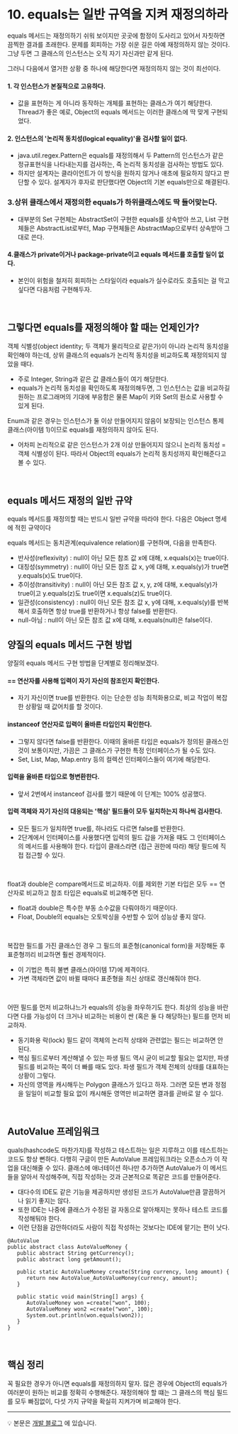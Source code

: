 # 10. equals는 일반 규역을 지켜 재정의하라
equals 메서드는 재정의하기 쉬워 보이지만 곳곳에 함정이 도사리고 있어서 자칫하면 끔찍한 결과를 초래한다. 문제를 회피하는 가장 쉬운 길은 아예 재정의하지 않는 것이다. 그냥 두면 그 클래스의 인스턴스는 오직 자기 자신과만 같게 된다.

그러니 다음에서 열거한 상황 중 하나에 해당한다면 재정의하지 않는 것이 최선이다.

#### 1. 각 인스턴스가 본질적으로 고유하다.
- 값을 표현하는 게 아니라 동작하는 개체를 표현하는 클래스가 여기 해당한다. Thread가 좋은 예로, Object의 equals 메서드는 이러한 클래스에 딱 맞게 구현되었다.

#### 2. 인스턴스의 '논리적 동치성(logical equality)'을 검사할 일이 없다.
- java.util.regex.Pattern은 equals를 재정의해서 두 Pattern의 인스턴스가 같은 정규표현식을 나타내는지를 검사하는, 즉 논리적 동치성을 검사하는 방법도 있다.
- 하지만 설계자는 클라이언트가 이 방식을 원하지 않거나 애초에 필요하지 않다고 판단할 수 있다. 설계자가 후자로 판단했다면 Object의 기본 equals만으로 해결된다.

### 3.상위 클래스에서 재정의한 equals가 하위클래스에도 딱 들어맞는다.
- 대부분의 Set 구현체는 AbstractSet이 구현한 equals를 상속받아 쓰고, List 구현체들은 AbstractList로부터, Map 구현체들은 AbstractMap으로부터 상속받아 그대로 쓴다.

#### 4.클래스가 private이거나 package-private이고 equals 메서드를 호출할 일이 없다.
- 본인이 위험을 철저히 회피하는 스타일이라 equals가 실수로라도 호출되는 걸 막고 싶다면 다음처럼 구현해두자.

<br>

## 그렇다면 equals를 재정의해야 할 때는 언제인가?
객체 식별성(object identity; 두 객체가 물리적으로 같은가)이 아니라 논리적 동치성을 확인해야 하는데, 상위 클래스의 equals가 논리적 동치성을 비교하도록 재정의되지 않았을 때다.
- 주로 Integer, String과 같은 값 클래스들이 여기 해당한다.
- equals가 논리적 동치성을 확인하도록 재정의해두면, 그 인스턴스는 값을 비교하길 원하는 프로그래머의 기대에 부응함은 물론 Map이 키와 Set의 원소로 사용할 수 있게 된다.


Enum과 같은 경우는 인스턴스가 둘 이상 만들어지지 않음이 보장되는 인스턴스 통제 클래스(아이템 1)이므로 equals를 재정의하지 않아도 된다.
- 어차피 논리적으로 같은 인스턴스가 2개 이상 만들어지지 않으니 논리적 동치성 = 객체 식별성이 된다. 따라서 Object의 equals가 논리적 동치성까지 확인해준다고 볼 수 있다.

<br>

## equals 메서드 재정의 일반 규약
equals 메서드를 재정의할 때는 반드시 일반 규약을 따라야 한다. 다음은 Object 명세에 적힌 규약이다

equals 메서드는 동치관계(equivalence relation)를 구현하며, 다음을 만족한다.
- 반사성(reflexivity) : null이 아닌 모든 참조 값 x에 대해, x.equals(x)는 true이다.
- 대칭성(symmetry) : null이 아닌 모든 참조 값 x, y에 대해, x.equals(y)가 true면 y.equals(x)도 true이다.
- 추이성(transitivity) : null이 아닌 모든 참조 값 x, y, z에 대해, x.equals(y)가 true이고 y.equals(z)도 true이면 x.equals(z)도 true이다.
- 일관성(consistency) : null이 아닌 모든 참조 값 x, y에 대해, x.equals(y)를 반복해서 호출하면 항상 true를 반환하거나 항상 false를 반환한다.
- null-아님 : null이 아닌 모든 참조 값 x에 대해, x.equals(null)은 false이다.

## 양질의 equals 메서드 구현 방법
양질의 equals 메서드 구현 방법을 단계별로 정리해보겠다.

#### == 연산자를 사용해 입력이 자기 자신의 참조인지 확인한다.
- 자기 자신이면 true를 반환한다. 이는 단순한 성능 최적화용으로, 비교 작업이 복잡한 상황일 때 값어치를 할 것이다.

#### instanceof 연산자로 입력이 올바른 타입인지 확인한다.
- 그렇지 않다면 false를 반환한다. 이때의 올바른 타입은 equals가 정의된 클래스인 것이 보통이지만, 가끔은 그 클래스가 구현한 특정 인터페이스가 될 수도 있다.
- Set, List, Map, Map.entry 등의 컬렉션 인터페이스들이 여기에 해당한다.

#### 입력을 올바른 타입으로 형변환한다.
- 앞서 2번에서 instanceof 검사를 했기 때문에 이 단계는 100% 성공했다.

#### 입력 객체와 자기 자신의 대응되는 '핵심' 필드들이 모두 일치하는지 하나씩 검사한다.
- 모든 필드가 일치하면 true를, 하나라도 다르면 false를 반환한다.
- 2단계에서 인터페이스를 사용했다면 입력의 필드 갑을 가져올 때도 그 인터페이스의 메서드를 사용해야 한다. 타입이 클래스라면 (접근 권한에 따라) 해당 필드에 직접 접근할 수 있다.

<br>

float과 double은 compare메서드로 비교하자. 이를 제외한 기본 타입은 모두 == 연산자로 비교하고 참조 타입은 equals로 비교해주면 된다.
- float과 double은 특수한 부동 소수값을 다뤄야하기 때문이다.
- Float, Double의 equals는 오토박싱을 수반할 수 있어 성능상 좋지 않다.

<br>

복잡한 필드를 가진 클래스인 경우 그 필드의 표준형(canonical form)을 저장해둔 후 표준형끼리 비교하면 훨씬 경제적이다.
- 이 기법은 특히 불변 클래스(아이템 17)에 제격이다.
- 가변 객체라면 값이 바뀔 때마다 표준형을 최신 상태로 갱신해줘야 한다.
 
<br>

어떤 필드를 먼저 비교하냐느가 equals의 성능을 좌우하기도 한다. 최상의 성능을 바란다면 다를 가능성이 더 크거나 비교하는 비용이 싼 (혹은 둘 다 해당하는) 필드를 먼저 비교하자.
- 동기화용 락(lock) 필드 같이 객체의 논리적 상태와 관련없는 필드는 비교하면 안 된다.
- 핵심 필드로부터 계산해낼 수 있는 파생 필드 역시 굳이 비교할 필요는 없지만, 파생 필드를 비교하는 쪽이 더 빠를 때도 있다. 파생 필드가 객체 전체의 상태를 대표하는 상황이 그렇다.
- 자신의 영역을 캐시해두는 Polygon 클래스가 있다고 하자. 그러면 모든 변과 정점을 일일이 비교할 필요 없이 캐시해둔 영역만 비교하면 결과를 곧바로 알 수 있다.

<br>

## AutoValue 프레임워크
quals(hashcode도 마찬가지)를 작성하고 테스트하는 일은 지루하고 이를 테스트하는 코드도 항상 뻔하다. 다행히 구글이 만든 AutoValue 프레임워크라는 오픈소스가 이 작업을 대신해줄 수 있다. 클래스에 애너테이션 하나만 추가하면 AutoValue가 이 메서드들을 알아서 작성해주며, 직접 작성하는 것과 근본적으로 똑같은 코드를 만들어준다.
- 대다수의 IDE도 같은 기능을 제공하지만 생성된 코드가 AutoValue만큼 깔끔하거나 읽기 좋지는 않다.
- 또한 IDE는 나중에 클래스가 수정된 걸 자동으로 알아채지는 못하나 테스트 코드를 작성해둬야 한다.
- 이런 단점을 감안하더라도 사람이 직접 작성하는 것보다는 IDE에 맡기는 편이 낫다.
~~~
@AutoValue
public abstract class AutoValueMoney {
   public abstract String getCurrency();
   public abstract long getAmount();

   public static AutoValueMoney create(String currency, long amount) {
      return new AutoValue_AutoValueMoney(currency, amount);
   }

   public static void main(String[] args) {
      AutoValueMoney won =create("won", 100);
      AutoValueMoney won2 =create("won", 100);
      System.out.println(won.equals(won2));
   }
}
~~~


<br>

## 핵심 정리
꼭 필요한 경우가 아니면 equals를 재정의하지 말자. 많은 경우에 Object의 equals가 여러분이 원하는 비교를 정확히 수행해준다. 재정의해야 할 떄는 그 클래스의 핵심 필드를 모두 빠짐없이, 다섯 가지 규약을 확실히 지켜가며 비교해야 한다.
    
     
--- 


💡 본문은 [개발 블로그](https://loosie.tistory.com/604) 에 있습니다.

